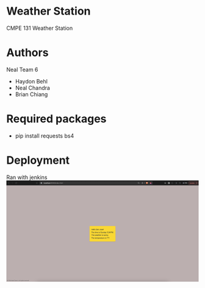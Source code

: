 # Weather Station
CMPE 131 Weather Station

# Authors
Neal Team 6
- Haydon Behl
- Neal Chandra
- Brian Chiang

# Required packages
- pip install requests bs4

# Deployment
Ran with jenkins
![alt text]( ./img.png) 